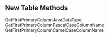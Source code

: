 
## New Table Methods

GetFirstPrimaryColumnJavaDataType
GetFirstPrimaryColumnPascalCaseColumnName
GetFirstPrimaryColumnCamelCaseColumnName